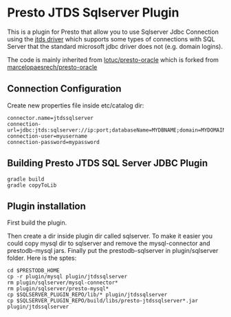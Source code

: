 # Presto JTDS Sqlserver Plugin

This is a plugin for Presto that allow you to use Sqlserver Jdbc Connection using the [jtds driver](http://jtds.sourceforge.net/) which supports some types of connections with SQL Server that the standard microsoft jdbc driver does not (e.g. domain logins).

The code is mainly inherited from [lotuc/presto-oracle](https://github.com/lotuc/presto-oracle) which is forked from [marcelopaesrech/presto-oracle](https://github.com/marcelopaesrech/presto-oracle)

## Connection Configuration

Create new properties file inside etc/catalog dir:

    connector.name=jtdssqlserver
    connection-url=jdbc:jtds:sqlserver://ip:port;databaseName=MYDBNAME;domain=MYDOMAIN;useNTLMv2=true;
    connection-user=myusername
    connection-password=mypassword

## Building Presto JTDS SQL Server JDBC Plugin

    gradle build
    gradle copyToLib

## Plugin installation

First build the plugin.

Then create a dir inside plugin dir called sqlserver. To make it easier you could copy mysql dir to sqlserver and remove the mysql-connector and prestodb-mysql jars. Finally put the prestodb-sqlserver in plugin/sqlserver folder. Here is the sptes:

    cd $PRESTODB_HOME
    cp -r plugin/mysql plugin/jtdssqlserver
    rm plugin/sqlserver/mysql-connector*
    rm plugin/sqlserver/presto-mysql*
    cp $SQLSERVER_PLUGIN_REPO/lib/* plugin/jtdssqlserver
    cp $SQLSERVER_PLUGIN_REPO/build/libs/presto-jtdssqlserver*.jar plugin/jtdssqlserver

